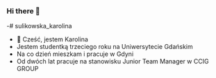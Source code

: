 ### Hi there 👋

-# sulikowska_karolina
- 👋 Cześć, jestem Karolina
- Jestem studentką trzeciego roku na Uniwersytecie Gdańskim
- Na co dzień mieszkam i pracuje w Gdyni
- Od dwóch lat pracuje na stanowisku Junior Team Manager w CCIG GROUP 
